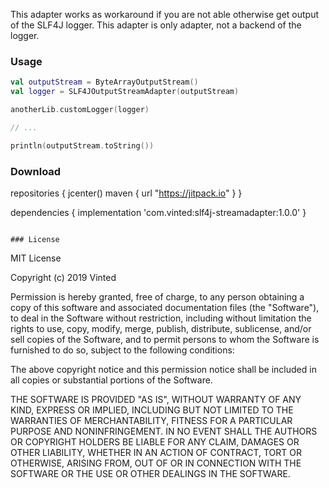 This adapter works as workaround if you are not able otherwise get output of the SLF4J logger.
This adapter is only adapter, not a backend of the logger.

### Usage

```kotlin
val outputStream = ByteArrayOutputStream()
val logger = SLF4JOutputStreamAdapter(outputStream)

anotherLib.customLogger(logger)

// ...

println(outputStream.toString())
```

### Download

repositories {
    jcenter()
    maven { url "https://jitpack.io" }
}

dependencies {
    implementation 'com.vinted:slf4j-streamadapter:1.0.0'
}
```

### License

```
MIT License

Copyright (c) 2019 Vinted

Permission is hereby granted, free of charge, to any person obtaining a copy
of this software and associated documentation files (the "Software"), to deal
in the Software without restriction, including without limitation the rights
to use, copy, modify, merge, publish, distribute, sublicense, and/or sell
copies of the Software, and to permit persons to whom the Software is
furnished to do so, subject to the following conditions:

The above copyright notice and this permission notice shall be included in all
copies or substantial portions of the Software.

THE SOFTWARE IS PROVIDED "AS IS", WITHOUT WARRANTY OF ANY KIND, EXPRESS OR
IMPLIED, INCLUDING BUT NOT LIMITED TO THE WARRANTIES OF MERCHANTABILITY,
FITNESS FOR A PARTICULAR PURPOSE AND NONINFRINGEMENT. IN NO EVENT SHALL THE
AUTHORS OR COPYRIGHT HOLDERS BE LIABLE FOR ANY CLAIM, DAMAGES OR OTHER
LIABILITY, WHETHER IN AN ACTION OF CONTRACT, TORT OR OTHERWISE, ARISING FROM,
OUT OF OR IN CONNECTION WITH THE SOFTWARE OR THE USE OR OTHER DEALINGS IN THE
SOFTWARE.
```
